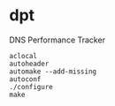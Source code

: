# dpt
DNS Performance Tracker
```
aclocal
autoheader
automake --add-missing
autoconf
./configure
make
```
